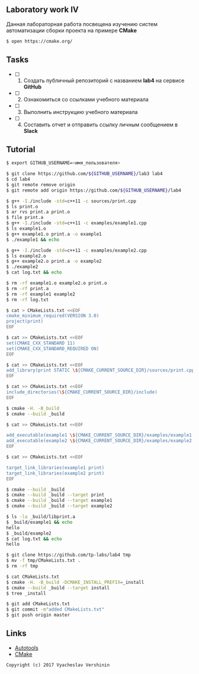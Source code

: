 ## Laboratory work IV

Данная лабораторная работа посвещена изучению систем автоматизации сборки проекта на примере **CMake**

```bash
$ open https://cmake.org/
```

## Tasks

- [ ] 1. Создать публичный репозиторий с названием **lab4** на сервисе **GitHub**
- [ ] 2. Ознакомиться со ссылками учебного материала
- [ ] 3. Выполнить инструкцию учебного материала
- [ ] 4. Составить отчет и отправить ссылку личным сообщением в **Slack**

## Tutorial

```bash
$ export GITHUB_USERNAME=<имя_пользователя>
```

```bash
$ git clone https://github.com/${GITHUB_USERNAME}/lab3 lab4
$ cd lab4
$ git remote remove origin
$ git remote add origin https://github.com/${GITHUB_USERNAME}/lab4
```

```bash
$ g++ -I./include -std=c++11 -c sources/print.cpp
$ ls print.o
$ ar rvs print.a print.o
$ file print.a
$ g++ -I./include -std=c++11 -c examples/example1.cpp
$ ls example1.o
$ g++ example1.o print.a -o example1
$ ./example1 && echo
```

```bash
$ g++ -I./include -std=c++11 -c examples/example2.cpp
$ ls example2.o
$ g++ example2.o print.a -o example2
$ ./example2
$ cat log.txt && echo
```

```bash
$ rm -rf example1.o example2.o print.o 
$ rm -rf print.a 
$ rm -rf example1 example2
$ rm -rf log.txt
```

```bash
$ cat > CMakeLists.txt <<EOF
cmake_minimum_required(VERSION 3.0)
project(print)
EOF
```

```bash
$ cat >> CMakeLists.txt <<EOF
set(CMAKE_CXX_STANDARD 11)
set(CMAKE_CXX_STANDARD_REQUIRED ON)
EOF
```

```bash
$ cat >> CMakeLists.txt <<EOF
add_library(print STATIC \${CMAKE_CURRENT_SOURCE_DIR}/sources/print.cpp)
EOF
```

```bash
$ cat >> CMakeLists.txt <<EOF
include_directories(\${CMAKE_CURRENT_SOURCE_DIR}/include)
EOF
```

```bash
$ cmake -H. -B_build
$ cmake --build _build
```

```bash
$ cat >> CMakeLists.txt <<EOF

add_executable(example1 \${CMAKE_CURRENT_SOURCE_DIR}/examples/example1.cpp)
add_executable(example2 \${CMAKE_CURRENT_SOURCE_DIR}/examples/example2.cpp)
EOF
```

```bash
$ cat >> CMakeLists.txt <<EOF

target_link_libraries(example1 print)
target_link_libraries(example2 print)
EOF
```

```bash
$ cmake --build _build
$ cmake --build _build --target print
$ cmake --build _build --target example1
$ cmake --build _build --target example2
```

```bash
$ ls -la _build/libprint.a
$ _build/example1 && echo
hello
$ _build/example2
$ cat log.txt && echo
hello
```

```bash
$ git clone https://github.com/tp-labs/lab4 tmp
$ mv -f tmp/CMakeLists.txt .
$ rm -rf tmp
```

```bash
$ cat CMakeLists.txt
$ cmake -H. -B_build -DCMAKE_INSTALL_PREFIX=_install
$ cmake --build _build --target install
$ tree _install
```

```bash
$ git add CMakeLists.txt
$ git commit -m"added CMakeLists.txt"
$ git push origin master
```

## Links

- [Autotools](http://www.gnu.org/software/automake/manual/html_node/Autotools-Introduction.html)
- [CMake](https://cgold.readthedocs.io/en/latest/index.html)

```
Copyright (c) 2017 Vyacheslav Vershinin
```
